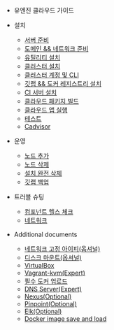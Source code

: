 - 유엔진 클라우드 가이드

- 설치
  - [서버 준비](infra/pre-server.md)
  - [도메인 && 네트워크 준비](infra/pre-domain.md)
  - [유틸리티 설치](infra/install-util.md)
  - [클러스터 설치](infra/install-cluster.md)
  - [클러스터 계정 및 CLI](infra/install-cluster-user.md)
  - [깃랩 && 도커 레지스트리 설치](infra/install-gitlab.md)
  - [CI 서버 설치](infra/install-ci.md)
  - [클라우드 패키지 빌드](infra/install-package.md)
  - [클라우드 앱 실행](infra/install-package-run.md)
  - [테스트](infra/install-test.md)
  - [Cadvisor](infra/cadvisor.md)

- 운영
  - [노드 추가](infra/op-add-node.md)
  - [노드 삭제](infra/op-remove-node.md)
  - [설치 완전 삭제](infra/op-uninstall.md)
  - [깃랩 백업](infra/op-gitlab-backup.md)
  
- 트러블 슈팅
  - [컴포넌트 헬스 체크](infra/trouble-component.md)
  - [네트워크](infra/trouble-network.md)  
  
- Additional documents
  - [네트워크 고정 아이피(옵셔널)](infra/pre-static-ips.md)
  - [디스크 마운트(옵셔널)](infra/pre-disk.md)
  - [VirtualBox](infra/additional-virtualbox.md)
  - [Vagrant-kvm(Expert)](infra/additional-vagrant.md)
  - [필수 도커 업로드](infra/additional-docker-upload.md)
  - [DNS Server(Expert)](infra/additional-dns.md)
  - [Nexus(Optional)](infra/additional-nexus.md)
  - [Pinpoint(Optional)](infra/additional-pinpoint.md)
  - [Elk(Optional)](infra/additional-elk.md)
  - [Docker image save and load](infra/additional-docker-image.md)

